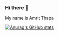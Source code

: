 ### Hi there 👋

My name is Amrit Thapa 

[![Anurag's GitHub stats](https://github-readme-stats.vercel.app/api?username=RealAmritThapa)](https://github.com/anuraghazra/github-readme-stats)
